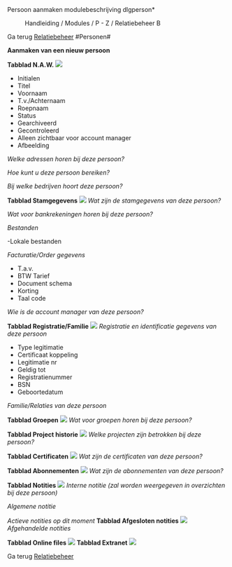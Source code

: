 <properties>
	<page>
		<title>Persoon aanmaken modulebeschrijving</title>
        <description>Persoon aanmaken modulebeschrijving</description>
        <context>dlgperson*</context>
	</page>
	<menu>
		<position>Handleiding / Modules / P - Z / Relatiebeheer</position>
		<title>Persoon aanmaken</title>
		<sort>B</sort>
	</menu>
</properties>

Ga terug [Relatiebeheer](http://hybridsaas.support/pages/handleiding/modules/P-Z/relatiebeheer/relatiebeheer)
#Personen#

**Aanmaken van een nieuw persoon**

**Tabblad N.A.W.**
![](images/Persoon-n.a.w.JPG)

- Initialen
- Titel
- Voornaam
- T.v./Achternaam
- Roepnaam
- Status
- Gearchiveerd
- Gecontroleerd
- Alleen zichtbaar voor account manager
- Afbeelding

*Welke adressen horen bij deze persoon?*

*Hoe kunt u deze persoon bereiken?*

*Bij welke bedrijven hoort deze persoon?*

**Tabblad Stamgegevens** 
![](images/Persoon-stamgegevens.JPG)
*Wat zijn de stamgegevens van deze persoon?*

*Wat voor bankrekeningen horen bij deze persoon?*

*Bestanden*

-Lokale bestanden

*Facturatie/Order gegevens*

- T.a.v.
- BTW Tarief
- Document schema
- Korting
- Taal code

*Wie is de account manager van deze persoon?*

**Tabblad Registratie/Familie**
![](images/Persoon-registratiefamilie.JPG)
*Registratie en identificatie gegevens van deze persoon*

- Type legitimatie
- Certificaat koppeling
- Legitimatie nr
- Geldig tot
- Registratienummer
- BSN
- Geboortedatum

*Familie/Relaties van deze persoon*

**Tabblad Groepen**
![](images/Persoon-groepen.JPG)
*Wat voor groepen horen bij deze persoon?*

**Tabblad Project historie**
![](images/Persoon-projecthistorie.JPG)
*Welke projecten zijn betrokken bij deze persoon?*

**Tabblad Certificaten**
![](images/Persoon-certificaten.JPG)
*Wat zijn de certificaten van deze persoon?*

**Tabblad Abonnementen**
![](images/Persoon-abonnementen.JPG)
*Wat zijn de abonnementen van deze persoon?*

**Tabblad Notities**
![](images/Persoon-notities.JPG)
*Interne notitie (zal worden weergegeven in overzichten bij deze persoon)*

*Algemene notitie*

*Actieve notities op dit moment*
**Tabblad Afgesloten notities**
![](images/Persoon-afgeslotennotities.JPG)
*Afgehandelde notities*

**Tabblad Online files**
![](images/Persoon-onlinefiles.JPG)
**Tabblad Extranet**
![](images/Persoon-extranet.JPG)

Ga terug [Relatiebeheer](http://hybridsaas.support/pages/handleiding/modules/P-Z/relatiebeheer/relatiebeheer)